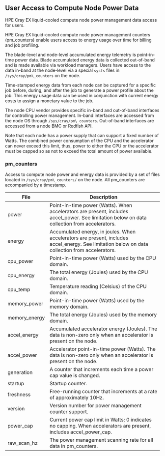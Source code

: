 

## User Access to Compute Node Power Data

HPE Cray EX liquid-cooled compute node power management data access for users.

HPE Cray EX liquid-cooled compute node power management counters \(pm\_counters\) enable users access to energy usage over time for billing and job profiling.

The blade-level and node-level accumulated energy telemetry is point-in-time power data. Blade accumulated energy data is collected out-of-band and is made available via workload managers. Users have access to the data in-band at the node-level via a special `sysfs` files in `/sys/cray/pm\_counters` on the node.

Time-stamped energy data from each node can be captured for a specific job before, during, and after the job to generate a power profile about the job. This energy usage data can be used in conjunction with current energy costs to assign a monetary value to the job.

The node CPU vendor provides specific in-band and out-of-band interfaces for controlling power management. In-band interfaces are accessed from the node OS through `/sys/cray/pm\_counters`. Out-of-band interfaces are accessed from a node BMC or Redfish API.

Note that each node has a power supply that can support a fixed number of Watts. The combined power consumption of the CPU and the accelerator can never exceed this limit, thus, power to either the CPU or the accelerator must be capped so as not to exceed the total amount of power available.

### pm\_counters

Access to compute node power and energy data is provided by a set of files located in `/sys/cray/pm\_counters/` on the node. All pm\_counters are accompanied by a timestamp.

| File | Description |
| ---- | ----------- |
|power|Point-in-time power \(Watts\). When accelerators are present, includes accel\_power. See limitation below on data collection from accelerators.|
|energy|Accumulated energy, in joules. When accelerators are present, includes accel\_energy. See limitation below on data collection from accelerators.|
|cpu\_power|Point-in-time power \(Watts\) used by the CPU domain.|
|cpu\_energy|The total energy \(Joules\) used by the CPU domain.|
|cpu\_temp|Temperature reading \(Celsius\) of the CPU domain.|
|memory\_power|Point-in-time power \(Watts\) used by the memory domain.|
|memory\_energy|The total energy \(Joules\) used by the memory domain.|
|accel\_energy|Accumulated accelerator energy \(Joules\). The data is non-zero only when an accelerator is present on the node.|
|accel\_power|Accelerator point-in-time power \(Watts\). The data is non-zero only when an accelerator is present on the node.|
|generation|A counter that increments each time a power cap value is changed.|
|startup|Startup counter.|
|freshness|Free-running counter that increments at a rate of approximately 10Hz.|
|version|Version number for power management counter support.|
|power\_cap|Current power cap limit in Watts; 0 indicates no capping. When accelerators are present, includes accel\_power\_cap.|
|raw\_scan\_hz|The power management scanning rate for all data in pm\_counters.|





